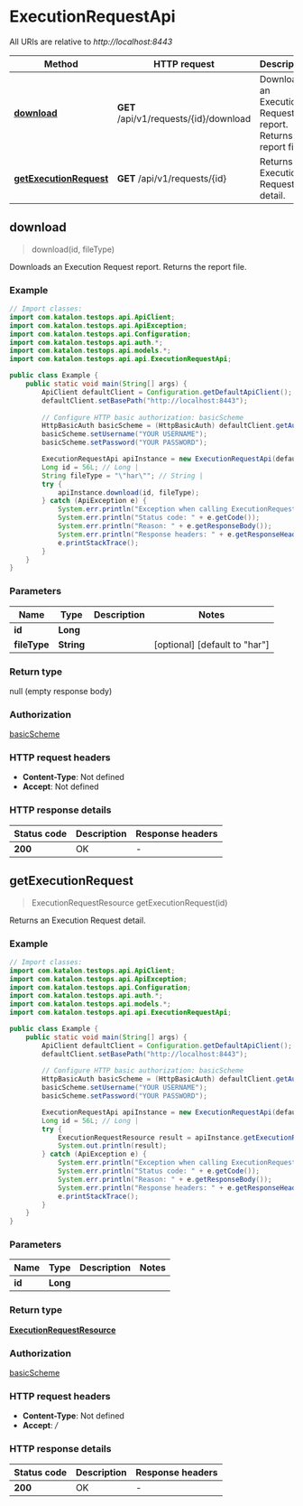 # ExecutionRequestApi

All URIs are relative to *http://localhost:8443*

Method | HTTP request | Description
------------- | ------------- | -------------
[**download**](ExecutionRequestApi.md#download) | **GET** /api/v1/requests/{id}/download | Downloads an Execution Request report. Returns the report file.
[**getExecutionRequest**](ExecutionRequestApi.md#getExecutionRequest) | **GET** /api/v1/requests/{id} | Returns an Execution Request detail.



## download

> download(id, fileType)

Downloads an Execution Request report. Returns the report file.

### Example

```java
// Import classes:
import com.katalon.testops.api.ApiClient;
import com.katalon.testops.api.ApiException;
import com.katalon.testops.api.Configuration;
import com.katalon.testops.api.auth.*;
import com.katalon.testops.api.models.*;
import com.katalon.testops.api.api.ExecutionRequestApi;

public class Example {
    public static void main(String[] args) {
        ApiClient defaultClient = Configuration.getDefaultApiClient();
        defaultClient.setBasePath("http://localhost:8443");
        
        // Configure HTTP basic authorization: basicScheme
        HttpBasicAuth basicScheme = (HttpBasicAuth) defaultClient.getAuthentication("basicScheme");
        basicScheme.setUsername("YOUR USERNAME");
        basicScheme.setPassword("YOUR PASSWORD");

        ExecutionRequestApi apiInstance = new ExecutionRequestApi(defaultClient);
        Long id = 56L; // Long | 
        String fileType = "\"har\""; // String | 
        try {
            apiInstance.download(id, fileType);
        } catch (ApiException e) {
            System.err.println("Exception when calling ExecutionRequestApi#download");
            System.err.println("Status code: " + e.getCode());
            System.err.println("Reason: " + e.getResponseBody());
            System.err.println("Response headers: " + e.getResponseHeaders());
            e.printStackTrace();
        }
    }
}
```

### Parameters


Name | Type | Description  | Notes
------------- | ------------- | ------------- | -------------
 **id** | **Long**|  |
 **fileType** | **String**|  | [optional] [default to &quot;har&quot;]

### Return type

null (empty response body)

### Authorization

[basicScheme](../README.md#basicScheme)

### HTTP request headers

- **Content-Type**: Not defined
- **Accept**: Not defined

### HTTP response details
| Status code | Description | Response headers |
|-------------|-------------|------------------|
| **200** | OK |  -  |


## getExecutionRequest

> ExecutionRequestResource getExecutionRequest(id)

Returns an Execution Request detail.

### Example

```java
// Import classes:
import com.katalon.testops.api.ApiClient;
import com.katalon.testops.api.ApiException;
import com.katalon.testops.api.Configuration;
import com.katalon.testops.api.auth.*;
import com.katalon.testops.api.models.*;
import com.katalon.testops.api.api.ExecutionRequestApi;

public class Example {
    public static void main(String[] args) {
        ApiClient defaultClient = Configuration.getDefaultApiClient();
        defaultClient.setBasePath("http://localhost:8443");
        
        // Configure HTTP basic authorization: basicScheme
        HttpBasicAuth basicScheme = (HttpBasicAuth) defaultClient.getAuthentication("basicScheme");
        basicScheme.setUsername("YOUR USERNAME");
        basicScheme.setPassword("YOUR PASSWORD");

        ExecutionRequestApi apiInstance = new ExecutionRequestApi(defaultClient);
        Long id = 56L; // Long | 
        try {
            ExecutionRequestResource result = apiInstance.getExecutionRequest(id);
            System.out.println(result);
        } catch (ApiException e) {
            System.err.println("Exception when calling ExecutionRequestApi#getExecutionRequest");
            System.err.println("Status code: " + e.getCode());
            System.err.println("Reason: " + e.getResponseBody());
            System.err.println("Response headers: " + e.getResponseHeaders());
            e.printStackTrace();
        }
    }
}
```

### Parameters


Name | Type | Description  | Notes
------------- | ------------- | ------------- | -------------
 **id** | **Long**|  |

### Return type

[**ExecutionRequestResource**](ExecutionRequestResource.md)

### Authorization

[basicScheme](../README.md#basicScheme)

### HTTP request headers

- **Content-Type**: Not defined
- **Accept**: */*

### HTTP response details
| Status code | Description | Response headers |
|-------------|-------------|------------------|
| **200** | OK |  -  |

